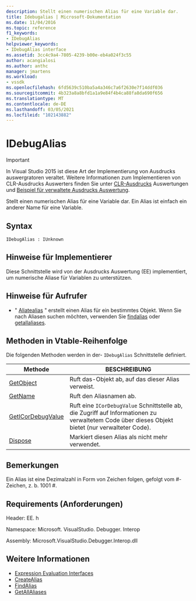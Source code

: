 ```yaml
---
description: Stellt einen numerischen Alias für eine Variable dar.
title: Idebugalias | Microsoft-Dokumentation
ms.date: 11/04/2016
ms.topic: reference
f1_keywords:
- IDebugAlias
helpviewer_keywords:
- IDebugAlias interface
ms.assetid: 3cc4c9a4-7805-4239-b00e-eb4a024f3c55
author: acangialosi
ms.author: anthc
manager: jmartens
ms.workload:
- vssdk
ms.openlocfilehash: 6fd5639c510ba5a4a346c7a6f2630e7f14ddf036
ms.sourcegitcommit: 4b323a8a8bfd1a1a9e84f4b4ca88fa8da690f656
ms.translationtype: MT
ms.contentlocale: de-DE
ms.lasthandoff: 03/05/2021
ms.locfileid: "102143882"
---
```

# <a name="idebugalias"></a>IDebugAlias
> [!IMPORTANT]
> In Visual Studio 2015 ist diese Art der Implementierung von Ausdrucks auswergratoren veraltet. Weitere Informationen zum Implementieren von CLR-Ausdrucks Auswerters finden Sie unter [CLR-Ausdrucks](https://github.com/Microsoft/ConcordExtensibilitySamples/wiki/CLR-Expression-Evaluators) Auswertungen und [Beispiel für verwaltete Ausdrucks Auswertung](https://github.com/Microsoft/ConcordExtensibilitySamples/wiki/Managed-Expression-Evaluator-Sample).

 Stellt einen numerischen Alias für eine Variable dar. Ein Alias ist einfach ein anderer Name für eine Variable.

## <a name="syntax"></a>Syntax

```
IDebugAlias : IUnknown
```

## <a name="notes-for-implementers"></a>Hinweise für Implementierer
 Diese Schnittstelle wird von der Ausdrucks Auswertung (EE) implementiert, um numerische Aliase für Variablen zu unterstützen.

## <a name="notes-for-callers"></a>Hinweise für Aufrufer
- " [Aliatealias](../../../extensibility/debugger/reference/idebugobject2-createalias.md) " erstellt einen Alias für ein bestimmtes Objekt. Wenn Sie nach Aliasen suchen möchten, verwenden Sie [findalias](../../../extensibility/debugger/reference/idebugbinder3-findalias.md) oder [getallaliases](../../../extensibility/debugger/reference/idebugbinder3-getallaliases.md).

## <a name="methods-in-vtable-order"></a>Methoden in Vtable-Reihenfolge
 Die folgenden Methoden werden in der- `IDebugAlias` Schnittstelle definiert.

|Methode|BESCHREIBUNG|
|------------|-----------------|
|[GetObject](../../../extensibility/debugger/reference/idebugalias-getobject.md)|Ruft das-Objekt ab, auf das dieser Alias verweist.|
|[GetName](../../../extensibility/debugger/reference/idebugalias-getname.md)|Ruft den Aliasnamen ab.|
|[GetICorDebugValue](../../../extensibility/debugger/reference/idebugalias-geticordebugvalue.md)|Ruft eine `ICorDebugValue` Schnittstelle ab, die Zugriff auf Informationen zu verwaltetem Code über dieses Objekt bietet (nur verwalteter Code).|
|[Dispose](../../../extensibility/debugger/reference/idebugalias-dispose.md)|Markiert diesen Alias als nicht mehr verwendet.|

## <a name="remarks"></a>Bemerkungen
 Ein Alias ist eine Dezimalzahl in Form von Zeichen folgen, gefolgt vom #-Zeichen, z. b. 1001 #.

## <a name="requirements"></a>Requirements (Anforderungen)
 Header: EE. h

 Namespace: Microsoft. VisualStudio. Debugger. Interop

 Assembly: Microsoft.VisualStudio.Debugger.Interop.dll

## <a name="see-also"></a>Weitere Informationen
- [Expression Evaluation Interfaces](../../../extensibility/debugger/reference/expression-evaluation-interfaces.md)
- [CreateAlias](../../../extensibility/debugger/reference/idebugobject2-createalias.md)
- [FindAlias](../../../extensibility/debugger/reference/idebugbinder3-findalias.md)
- [GetAllAliases](../../../extensibility/debugger/reference/idebugbinder3-getallaliases.md)
